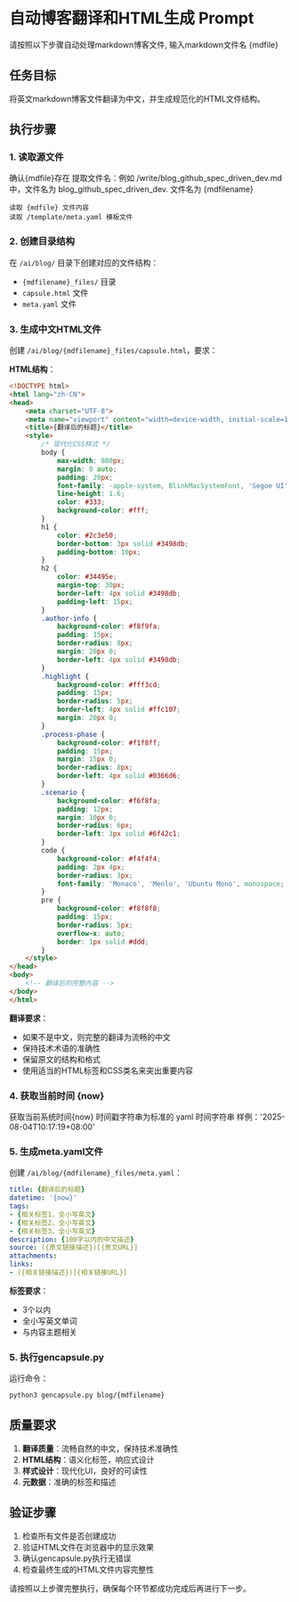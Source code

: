 # 自动博客翻译和HTML生成 Prompt

请按照以下步骤自动处理markdown博客文件, 输入markdown文件名  {mdfile}

## 任务目标
将英文markdown博客文件翻译为中文，并生成规范化的HTML文件结构。

## 执行步骤

### 1. 读取源文件

确认{mdfile}存在
提取文件名：例如 /write/blog_github_spec_driven_dev.md 中，文件名为 blog_github_spec_driven_dev.
文件名为 {mdfilename}
```
读取 {mdfile} 文件内容
读取 /template/meta.yaml 模板文件
```

### 2. 创建目录结构
在 `/ai/blog/` 目录下创建对应的文件结构：
- `{mdfilename}_files/` 目录
- `capsule.html` 文件
- `meta.yaml` 文件

### 3. 生成中文HTML文件
创建 `/ai/blog/{mdfilename}_files/capsule.html`，要求：

**HTML结构**：
```html
<!DOCTYPE html>
<html lang="zh-CN">
<head>
    <meta charset="UTF-8">
    <meta name="viewport" content="width=device-width, initial-scale=1.0">
    <title>{翻译后的标题}</title>
    <style>
        /* 现代化CSS样式 */
        body {
            max-width: 800px;
            margin: 0 auto;
            padding: 20px;
            font-family: -apple-system, BlinkMacSystemFont, 'Segoe UI', Roboto, 'Helvetica Neue', Arial, sans-serif;
            line-height: 1.6;
            color: #333;
            background-color: #fff;
        }
        h1 {
            color: #2c3e50;
            border-bottom: 3px solid #3498db;
            padding-bottom: 10px;
        }
        h2 {
            color: #34495e;
            margin-top: 30px;
            border-left: 4px solid #3498db;
            padding-left: 15px;
        }
        .author-info {
            background-color: #f8f9fa;
            padding: 15px;
            border-radius: 8px;
            margin: 20px 0;
            border-left: 4px solid #3498db;
        }
        .highlight {
            background-color: #fff3cd;
            padding: 15px;
            border-radius: 5px;
            border-left: 4px solid #ffc107;
            margin: 20px 0;
        }
        .process-phase {
            background-color: #f1f8ff;
            padding: 15px;
            margin: 15px 0;
            border-radius: 8px;
            border-left: 4px solid #0366d6;
        }
        .scenario {
            background-color: #f6f8fa;
            padding: 12px;
            margin: 10px 0;
            border-radius: 6px;
            border-left: 3px solid #6f42c1;
        }
        code {
            background-color: #f4f4f4;
            padding: 2px 4px;
            border-radius: 3px;
            font-family: 'Monaco', 'Menlo', 'Ubuntu Mono', monospace;
        }
        pre {
            background-color: #f8f8f8;
            padding: 15px;
            border-radius: 5px;
            overflow-x: auto;
            border: 1px solid #ddd;
        }
    </style>
</head>
<body>
    <!-- 翻译后的完整内容 -->
</body>
</html>
```

**翻译要求**：
- 如果不是中文，则完整的翻译为流畅的中文
- 保持技术术语的准确性
- 保留原文的结构和格式
- 使用适当的HTML标签和CSS类名来突出重要内容

### 4. 获取当前时间 {now}
获取当前系统时间{now}
时间戳字符串为标准的 yaml 时间字符串
样例：'2025-08-04T10:17:19+08:00'


### 5. 生成meta.yaml文件
创建 `/ai/blog/{mdfilename}_files/meta.yaml`：

```yaml
title: {翻译后的标题}
datetime: '{now}'
tags:
- {相关标签1，全小写英文}
- {相关标签2，全小写英文}  
- {相关标签3，全小写英文}
description: {100字以内的中文描述}
source: ({原文链接描述})[{原文URL}]
attachments:
links:
- ({相关链接描述})[{相关链接URL}]
```

**标签要求**：
- 3个以内
- 全小写英文单词
- 与内容主题相关

### 5. 执行gencapsule.py
运行命令：
```bash
python3 gencapsule.py blog/{mdfilename}
```

## 质量要求
1. **翻译质量**：流畅自然的中文，保持技术准确性
2. **HTML结构**：语义化标签，响应式设计
3. **样式设计**：现代化UI，良好的可读性
4. **元数据**：准确的标签和描述

## 验证步骤
1. 检查所有文件是否创建成功
2. 验证HTML文件在浏览器中的显示效果
3. 确认gencapsule.py执行无错误
4. 检查最终生成的HTML文件内容完整性

请按照以上步骤完整执行，确保每个环节都成功完成后再进行下一步。


